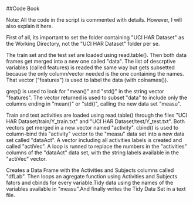 ##Code Book

Note: All the code in the script is commented with details. However, I will also explain it here.

First of all, its important to set the folder containing "UCI HAR Dataset" as the Working Directory, not the "UCI HAR Dataset" folder per se.

The train set and the test set are loaded using read.table(). Then both data frames get merged into a new one called "data". The list of descrptive variables (called features) is readed the same way but gets subsetted because the only column/vector needed is the one containing the names. That vector ("features") is used to label the data (with colnames()).

grep() is used to look for "mean()" and "std()" in the string vector "features". The vector returned is used to subset "data" to include only the columns ending in "mean()" or "std()", calling the new data set "measu".

Train and test activities are loaded using read.table() through the files "UCI HAR Dataset/train/Y_train.txt" and "UCI HAR Dataset/test/Y_test.txt". Both vectors get merged in a new vector named "activity". cbind() is used to column-bind this "activity" vector to the "measu" data set into a new data set called "dataAct". A vector including all activities labels is created and called "actiVec". A loop is runned to replace the numbers in the "activities" columns of the "dataAct" data set, with the string labels available in the "actiVec" vector.

Creates a Data Frame with the Activities and Subjects columns called "dfLab". Then loops an agregate function using Activities and Subjects fators and cbinds for every variable.Tidy data using the names of the variables available in "measu".And finally writes the Tidy Data Set in a text file.
